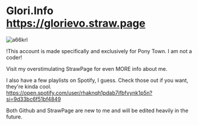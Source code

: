 # Glori.Info https://glorievo.straw.page
![a66krl](https://github.com/user-attachments/assets/799388b5-e36a-4a84-849c-8be03f08ddd9)

!This account is made specifically and exclusively for Pony Town. I am not a coder!

Visit my overstimulating StrawPage for even MORE info about me.

I also have a few playlists on Spotify, I guess. Check those out if you want, they're kinda cool. https://open.spotify.com/user/rhaknqh1pdab7ifbfvynk1p5n?si=9d33bc6f51bf4849

Both Github and StrawPage are new to me and will be edited heavily in the future.
